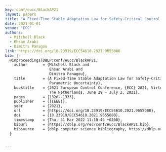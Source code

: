 ```yaml
---
key: conf/eucc/BlackAP21
layout: papers
title: "A Fixed-Time Stable Adaptation Law for Safety-Critical Control under Parametric Uncertainty."
date: 2021-01-01
venue: "ECC"
authors:
  - Mitchell Black
  - Ehsan Arabi
  - Dimitra Panagou
link: https://doi.org/10.23919/ECC54610.2021.9655080
bib: |-
  @inproceedings{DBLP:conf/eucc/BlackAP21,
    author       = {Mitchell Black and
                    Ehsan Arabi and
                    Dimitra Panagou},
    title        = {A Fixed-Time Stable Adaptation Law for Safety-Critical Control under
                    Parametric Uncertainty},
    booktitle    = {2021 European Control Conference, {ECC} 2021, Virtual Event / Delft,
                    The Netherlands, June 29 - July 2, 2021},
    pages        = {1328--1333},
    publisher    = {{IEEE}},
    year         = {2021},
    url          = {https://doi.org/10.23919/ECC54610.2021.9655080},
    doi          = {10.23919/ECC54610.2021.9655080},
    timestamp    = {Thu, 31 Mar 2022 11:10:43 +0200},
    biburl       = {https://dblp.org/rec/conf/eucc/BlackAP21.bib},
    bibsource    = {dblp computer science bibliography, https://dblp.org}
  }


---
```

